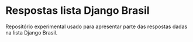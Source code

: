 # Respostas lista Django Brasil

Repositório experimental usado para apresentar parte das respostas dadas na lista
Django Brasil.
